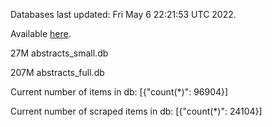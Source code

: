 Databases last updated: Fri May  6 22:21:53 UTC 2022. 

Available [here](https://github.com/cbeauhilton/ash-db/releases).


27M	abstracts_small.db

207M	abstracts_full.db

Current number of items in db:
[{"count(*)": 96904}]

Current number of scraped items in db:
[{"count(*)": 24104}]
